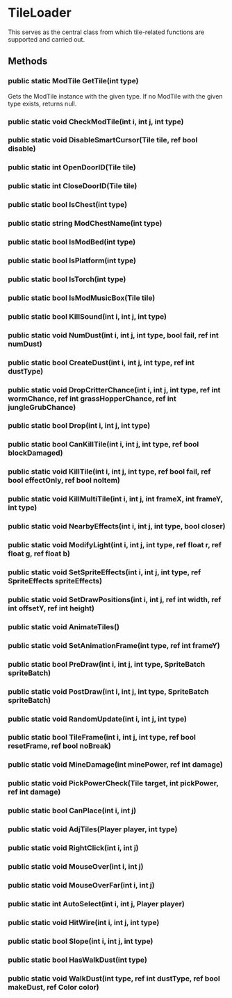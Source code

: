 # TileLoader

This serves as the central class from which tile-related functions are supported and carried out.

## Methods

### public static ModTile GetTile(int type)

Gets the ModTile instance with the given type. If no ModTile with the given type exists, returns null.

### public static void CheckModTile(int i, int j, int type)

### public static void DisableSmartCursor(Tile tile, ref bool disable)

### public static int OpenDoorID(Tile tile)

### public static int CloseDoorID(Tile tile)

### public static bool IsChest(int type)

### public static string ModChestName(int type)

### public static bool IsModBed(int type)

### public static bool IsPlatform(int type)

### public static bool IsTorch(int type)

### public static bool IsModMusicBox(Tile tile)

### public static bool KillSound(int i, int j, int type)

### public static void NumDust(int i, int j, int type, bool fail, ref int numDust)

### public static bool CreateDust(int i, int j, int type, ref int dustType)

### public static void DropCritterChance(int i, int j, int type, ref int wormChance, ref int grassHopperChance, ref int jungleGrubChance)

### public static bool Drop(int i, int j, int type)

### public static bool CanKillTile(int i, int j, int type, ref bool blockDamaged)

### public static void KillTile(int i, int j, int type, ref bool fail, ref bool effectOnly, ref bool noItem)

### public static void KillMultiTile(int i, int j, int frameX, int frameY, int type)

### public static void NearbyEffects(int i, int j, int type, bool closer)

### public static void ModifyLight(int i, int j, int type, ref float r, ref float g, ref float b)

### public static void SetSpriteEffects(int i, int j, int type, ref SpriteEffects spriteEffects)

### public static void SetDrawPositions(int i, int j, ref int width, ref int offsetY, ref int height)

### public static void AnimateTiles()

### public static void SetAnimationFrame(int type, ref int frameY)

### public static bool PreDraw(int i, int j, int type, SpriteBatch spriteBatch)

### public static void PostDraw(int i, int j, int type, SpriteBatch spriteBatch)

### public static void RandomUpdate(int i, int j, int type)

### public static bool TileFrame(int i, int j, int type, ref bool resetFrame, ref bool noBreak)

### public static void MineDamage(int minePower, ref int damage)

### public static void PickPowerCheck(Tile target, int pickPower, ref int damage)

### public static bool CanPlace(int i, int j)

### public static void AdjTiles(Player player, int type)

### public static void RightClick(int i, int j)

### public static void MouseOver(int i, int j)

### public static void MouseOverFar(int i, int j)

### public static int AutoSelect(int i, int j, Player player)

### public static void HitWire(int i, int j, int type)

### public static bool Slope(int i, int j, int type)

### public static bool HasWalkDust(int type)

### public static void WalkDust(int type, ref int dustType, ref bool makeDust, ref Color color)